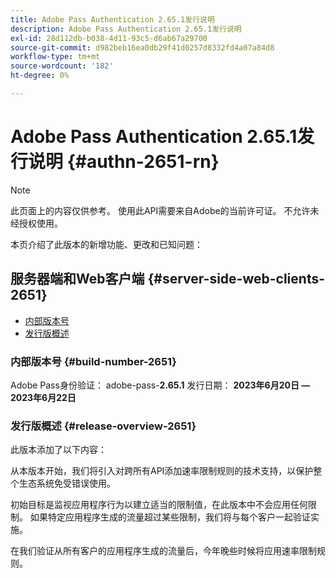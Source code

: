```yaml
---
title: Adobe Pass Authentication 2.65.1发行说明
description: Adobe Pass Authentication 2.65.1发行说明
exl-id: 28d112db-b038-4d11-93c5-d6ab67a29700
source-git-commit: d982beb16ea0db29f41d0257d8332fd4a07a84d8
workflow-type: tm+mt
source-wordcount: '182'
ht-degree: 0%

---
```


# Adobe Pass Authentication 2.65.1发行说明 {#authn-2651-rn}

>[!NOTE]
>
>此页面上的内容仅供参考。 使用此API需要来自Adobe的当前许可证。 不允许未经授权使用。

本页介绍了此版本的新增功能、更改和已知问题：

## 服务器端和Web客户端 {#server-side-web-clients-2651}

* [内部版本号](#build-number-2651)
* [发行版概述](#release-overview-2651)

### 内部版本号 {#build-number-2651}

Adobe Pass身份验证： adobe-pass-**2.65.1**
发行日期： **2023年6月20日 — 2023年6月22日**

### 发行版概述 {#release-overview-2651}

此版本添加了以下内容：

从本版本开始，我们将引入对跨所有API添加速率限制规则的技术支持，以保护整个生态系统免受错误使用。

初始目标是监视应用程序行为以建立适当的限制值，在此版本中不会应用任何限制。 如果特定应用程序生成的流量超过某些限制，我们将与每个客户一起验证实施。

在我们验证从所有客户的应用程序生成的流量后，今年晚些时候将应用速率限制规则。
